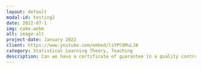 ```yaml
---
layout: default
modal-id: testing2
date: 2022-07-1
img: cake.webm
alt: image-alt
project-date: January 2022
client: https://www.youtube.com/embed/lsYPC0MuLJA
category: Statistical Learning Theory, Teaching
description: Can we have a certificate of guarantee in a quality control sense for Neural Networks? NO. Neural Network are too wiggly, hence they always overfit. But all hope is not lost- Neural Networks combined with human supervision and good design leads to faster workflows. We must empirically verify if a Neural Network's precision/recall is good enough for the task at hand.
---
```

